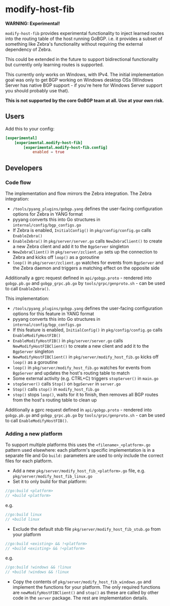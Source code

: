 # modify-host-fib

**WARNING: Experimental!**

`modify-host-fib` provides experimental functionality to inject learned routes into the
routing table of the host running GoBGP. i.e. it provides a subset of something like
Zebra's functionality without requiring the external dependency of Zebra.

This could be extended in the future to support bidirectional functionality but
currently only learning routes is supported.

This currently only works on Windows, with IPv4. The initial implementation goal was
only to get BGP working on Windows desktop OSs (Windows Server has native BGP support -
if you're here for Windows Server support you should probably use that).

**This is not supported by the core GoBGP team at all. Use at your own risk.**

## Users

Add this to your config:

```toml
[experimental]
    [experimental.modify-host-fib]
        [experimental.modify-host-fib.config]
            enabled = true
```

## Developers

### Code flow

The implementation and flow mirrors the Zebra integration. The Zebra integration:

- `/tools/pyang_plugins/gobgp.yang` defines the user-facing configuration options for
  Zebra in YANG format
- pyyang converts this into Go structures in `internal/config/bgp_configs.go`
- If Zebra is enabled, `InitialConfig()` in `pkg/config/config.go` calls `EnableZebra()`
- `EnableZebra()` in `pkg/server/server.go` calls `NewZebraClient()` to create a new
  Zebra client and add it to the `BgpServer` singleton
- `NewZebraClient()` in `pkg/server/zclient.go` sets up the connection to Zebra and
  kicks off `loop()` as a goroutine
- `loop()` in `pkg/server/zclient.go` watches for events from `BgpServer` and the Zebra
  daemon and triggers a matching effect on the opposite side

Additionally a gprc request defined in `api/gobgp.proto` - rendered into `gobgp.pb.go`
and `gobgp_grpc.pb.go` by `tools/grpc/genproto.sh` - can be used to call
`EnableZebra()`.

This implementation:

- `/tools/pyang_plugins/gobgp.yang` defines the user-facing configuration options for
  this feature in YANG format
- pyyang converts this into Go structures in `internal/config/bgp_configs.go`
- If this feature is enabled, `InitialConfig()` in `pkg/config/config.go` calls
  `EnableModifyHostFIB()`
- `EnableModifyHostFIB()` in `pkg/server/server.go` calls `NewModifyHostFIBClient()` to
  create a new client and add it to the `BgpServer` singleton
- `NewModifyHostFIBClient()` in `pkg/server/modify_host_fib.go` kicks off `loop()` as a
  goroutine
- `loop()` in `pkg/server/modify_host_fib.go` watches for events from `BgpServer` and
  updates the host's routing table to match
- Some external activity (e.g. CTRL+C) triggers `stopServer()` in `main.go`
- `stopServer()` calls `Stop()` on `bgpServer` in `server.go`
- `Stop()` calls `stop()` in `modify_host_fib.go`
- `stop()` stops `loop()`, waits for it to finish, then removes all BGP routes from the
  host's routing table to clean up

Additionally a gprc request defined in `api/gobgp.proto` - rendered into `gobgp.pb.go`
and `gobgp_grpc.pb.go` by `tools/grpc/genproto.sh` - can be used to call
`EnableModifyHostFIB()`.

### Adding a new platform

To support multiple platforms this uses the `<filename>_<platform>.go` pattern used
elsewhere: each platform's specific implementation is in a separate file and Go `build:`
 parameters are used to only include the correct files for each platform.

- Add a new `pkg/server/modify_host_fib_<platform>.go` file, e.g.
   `pkg/server/modify_host_fib_linux.go`
- Set it to only build for that platform:

```go
//go:build <platform>
// +build <platform>
```

e.g.

```go
//go:build linux
// +build linux
```

- Exclude the default stub file `pkg/server/modify_host_fib_stub.go` from your platform

```go
//go:build <existing> && !<platform>
// +build <existing> && !<platform>
```

e.g.

```go
//go:build !windows && !linux
// +build !windows && !linux
```

- Copy the contents of `pkg/server/modify_host_fib_windows.go` and implement the
   functions for your platform. The only required functions are
   `newModifyHostFIBClient()` and `stop()` as these are called by other code in the
   `server` package. The rest are implementation details.
